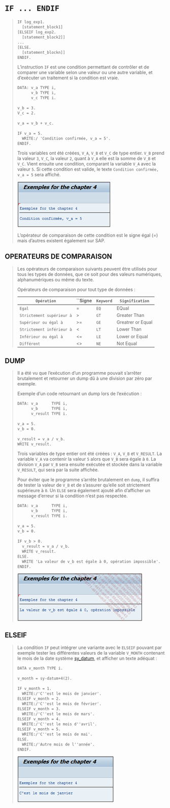 # **`IF ... ENDIF`**

> ```JS
> IF log_exp1.
>   [statement_block1]
> [ELSEIF log_exp2.
>   [statement_block2]]
> ...
> [ELSE.
>   [statement_blockn]]
> ENDIF.
> ```
>
> L’instruction `IF` est une condition permettant de contrôler et de comparer une variable selon une valeur ou une autre variable, et d’exécuter un traitement si la condition est vraie.
>
> ```JS
> DATA: v_a TYPE i,
>       v_b TYPE i,
>       v_c TYPE i.
>
> v_b = 3.
> V_c = 2.
>
> v_a = v_b + v_c.
>
> IF v_a = 5.
>   WRITE:/ 'Condition confirmée, v_a = 5'.
> ENDIF.
> ```
>
> Trois variables ont été créées, `V_A`, `V_B` et `V_C` de type entier. `V_B` prend la valeur `3`, `V_C`, la valeur `2`, quant à `V_A` elle est la somme de `V_B` et `V_C`. Vient ensuite une condition, comparant la variable `V_A` avec la valeur `5`. Si cette condition est valide, le texte `Condition confirmée, v_a = 5` sera affiché.
>
> ![](../00_Ressources/02_01_01.png)
>
> L’opérateur de comparaison de cette condition est le signe égal (=) mais d’autres existent également sur SAP.

## **OPERATEURS DE COMPARAISON**

> Les opérateurs de comparaison suivants peuvent être utilisés pour tous les types de données, que ce soit pour des valeurs numériques, alphanumériques ou même du texte.
>
> Opérateurs de comparaison pour tout type de données :
>
> | **`Opération`**           | **``Signe** | **`Keyword`** | **`Signification`** |
> | ------------------------- | ----------- | ------------- | ------------------- |
> | `Egal`                    | =           | `EQ`          | EQual               |
> | `Strictement supérieur à` | >           | `GT`          | Greater Than        |
> | `Supérieur ou égal à`     | >=          | `GE`          | Greatrer or Equal   |
> | `Strictement inférieur à` | <           | `LT`          | Lower Than          |
> | `Inférieur ou égal à`     | <=          | `LE`          | Lower or Equal      |
> | `Différent`               | <>          | `NE`          | Not Equal           |

## **DUMP**

> Il a été vu que l’exécution d’un programme pouvait s’arrêter brutalement et retourner un dump dû à une division par zéro par exemple.
>
> Exemple d’un code retournant un dump lors de l’exécution :
>
> ```JS
> DATA: v_a      TYPE i,
>       v_b      TYPE i,
>       v_result TYPE i.
>
> v_a = 5.
> v_b = 0.
>
> v_result = v_a / v_b.
> WRITE v_result.
> ```
>
> Trois variables de type entier ont été créées : `V_A`, `V_B` et `V_RESULT`. La variable `V_A` va contenir la valeur `5` alors que `V_B` sera égale à `0`. La division `V_A` par `V_B` sera ensuite exécutée et stockée dans la variable `V_RESULT`, qui sera par la suite affichée.
>
> Pour éviter que le programme s’arrête brutalement en `dump`, il suffira de tester la valeur de `V_B` et de s’assurer qu’elle soit strictement supérieure à `0`. Un `ELSE` sera également ajouté afin d’afficher un message d’erreur si la condition n’est pas respectée.
>
> ```JS
> DATA: v_a      TYPE i,
>       v_b      TYPE i,
>       v_result TYPE i.
>
> v_a = 5.
> v_b = 0.
>
> IF v_b > 0.
>   v_result = v_a / v_b.
>   WRITE v_result.
> ELSE.
>   WRITE 'La valeur de v_b est égale à 0, opération impossible'.
> ENDIF.
> ```
>
> ![](../00_Ressources/02_01_02.png)

## **ELSEIF**

> La condition `IF` peut intégrer une variante avec le `ELSEIF` pouvant par exemple tester les différentes valeurs de la variable `V_MONTH` contenant le mois de la date système [sy_datum](../99_Help/02_SY-SYSTEM.md), et afficher un texte adéquat :
>
> ```JS
> DATA v_month TYPE i.
>
> v_month = sy-datum+4(2).
>
> IF v_month = 1.
>   WRITE:/'C''est le mois de janvier'.
> ELSEIF v_month = 2.
>   WRITE:/'C''est le mois de février'.
> ELSEIF v_month = 3.
>   WRITE:/'C''est le mois de mars'.
> ELSEIF v_month = 4.
>   WRITE:/'C''est le mois d''avril'.
> ELSEIF v_month = 5.
>   WRITE:/'C''est le mois de mai'.
> ELSE.
>   WRITE:/'Autre mois de l''année'.
> ENDIF.
> ```
>
> ![](../00_Ressources/02_01_03.png)
